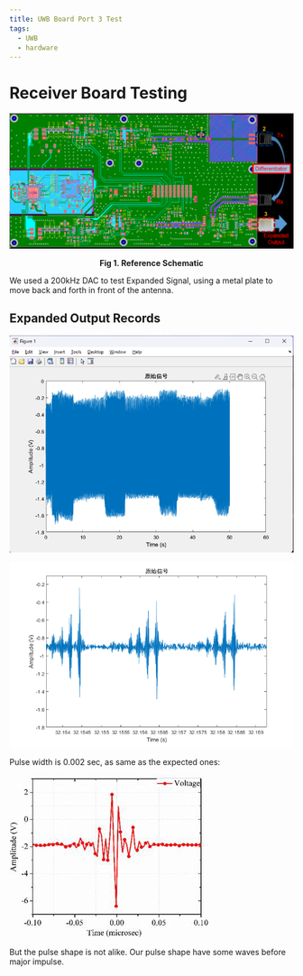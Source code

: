 ```yaml
---
title: UWB Board Port 3 Test
tags:
  - UWB
  - hardware
---
```

# Receiver Board Testing


![](research_career/UWB_about/report/attachments/Pasted%20image%2020240123212654.png)
<center><strong>Fig 1. Reference Schematic</strong></center>

We used a 200kHz DAC to test Expanded Signal, using a metal plate to move back and forth in front of the antenna.

## Expanded Output Records


![](research_career/UWB_about/report/attachments/Pasted%20image%2020240123215140.png)

![](research_career/UWB_about/report/attachments/untitled%2016.png)


Pulse width is 0.002 sec, as same as the expected ones:

![](research_career/UWB_about/report/attachments/Pasted%20image%2020240123220530.png)


But the pulse shape is not alike. Our pulse shape have some waves before major impulse.



